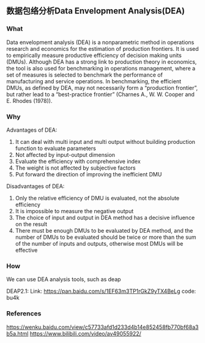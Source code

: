 ## 数据包络分析Data Envelopment Analysis(DEA)

### What
Data envelopment analysis (DEA) is a nonparametric method in operations research and economics for the estimation of production frontiers. It is used to empirically measure productive efficiency of decision making units (DMUs). Although DEA has a strong link to production theory in economics, the tool is also used for benchmarking in operations management, where a set of measures is selected to benchmark the performance of manufacturing and service operations. In benchmarking, the efficient DMUs, as defined by DEA, may not necessarily form a “production frontier”, but rather lead to a “best-practice frontier” (Charnes A., W. W. Cooper and E. Rhodes (1978)).</br>

### Why
Advantages of DEA:</br>
1. It can deal with multi input and multi output without building production function to evaluate parameters</br>
2. Not affected by input-output dimension</br>
3. Evaluate the efficiency with comprehensive index</br>
4. The weight is not affected by subjective factors</br>
5. Put forward the direction of improving the inefficient DMU</br>

Disadvantages of DEA:</br>
1. Only the relative efficiency of DMU is evaluated, not the absolute efficiency</br>
2. It is impossible to measure the negative output</br>
3. The choice of input and output in DEA method has a decisive influence on the result</br>
4. There must be enough DMUs to be evaluated by DEA method, and the number of DMUs to be evaluated should be twice or more than the sum of the number of inputs and outputs, otherwise most DMUs will be effective</br>

### How
We can use DEA analysis tools, such as deap

DEAP2.1:
Link: https://pan.baidu.com/s/1EF63m3TP1rGkZ9yTX4BeLg code: bu4k 

### References
https://wenku.baidu.com/view/c57733afd1d233d4b14e852458fb770bf68a3b5a.html
https://www.bilibili.com/video/av49055922/
